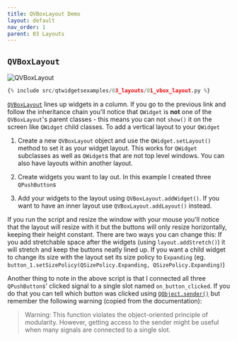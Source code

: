 ```yaml
---
title: QVBoxLayout Demo
layout: default
nav_order: 1
parent: 03 Layouts
---
```


## `QVBoxLayout`

![QVBoxLayout](/blog/images/qtwidgetsexamples/03_layouts/01_vbox_layout.png)

```python
{% include src/qtwidgetsexamples/03_layouts/01_vbox_layout.py %}
```

[`QVBoxLayout`](https://doc.qt.io/qt-6/qvboxlayout.html) lines up widgets in a column. If you go to the previous link and follow the inheritance chain you'll notice that `QWidget` is **not** one of the `QVBoxLayout`'s parent classes - this means you can not `show()` it on the screen like `QWidget` child classes. To add a vertical layout to your `QWidget`

1. Create a new `QVBoxLayout` object and use the `QWidget.setLayout()` method to set it as your widget layout. This works for `QWidget` subclasses  as well as `QWidget`s that are not top level windows. You can also have layouts within another layout.

2. Create widgets you want to lay out. In this example I created three `QPushButton`s

3. Add your widgets to the layout using `QVBoxLayout.addWidget()`. If you want to have an inner layout use `QVBoxLayout.addLayout()` instead.

If you run the script and resize the window with your mouse you'll notice that the layout will resize with it but the buttons will only resize horizontally, keeping their height constant. There are two ways you can change this: If you add stretchable space after the widgets (using `layout.addStretch()`) it will stretch and keep the buttons neatly lined up. If you want a child widget to change its size with the layout set its size policy to `Expanding` (eg. `button_1.setSizePolicy(QSizePolicy.Expanding, QSizePolicy.Expanding)`)

Another thing to note in the above script is that I connected all three `QPushButton`s' clicked signal to a single slot named `on_button_clicked`. If you do that you can tell which button was clicked using [`QObject.sender()`](https://doc.qt.io/qt-6/qobject.html#sender) but remember the following warning (copied from the documentation):

> Warning: This function violates the object-oriented principle of modularity. However, getting access to the sender might be useful when many signals are connected to a single slot.